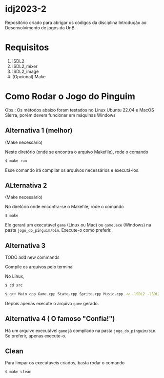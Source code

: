 # idj2023-2

Repositório criado para abrigar os códigos da disciplina Introdução ao Desenvolvimento de jogos da UnB.

# Requisitos

1. lSDL2
2. lSDL2_mixer
3. lSDL2_image
4. (Opcional) Make

# Como Rodar o Jogo do Pinguim

Obs.: Os métodos abaixo foram testados no Linux Ubuntu 22.04 e MacOS Sierra, porém devem funcionar em máquinas Windows

## Alternativa 1 (melhor)

(Make necessário)

Neste diretório (onde se encontra o arquivo Makefile), rode o comando

```bash
$ make run
```

Esse comando irá compilar os arquivos necessários e executá-los.

## ALternativa 2

(Make necessário)

No diretório onde encontra-se o Makefile, rode o comando

```bash
$ make
```

Ele gerará um executável `game` (Linux ou Mac) ou `game.exe` (Windows) na pasta `jogo_do_pinguim/bin`. Execute-o como preferir.

## Alternativa 3

TODO add new commands

Compile os arquivos pelo terminal

No Linux,

```bash
$ cd src
```

```bash
$ g++ Main.cpp Game.cpp State.cpp Sprite.cpp Music.cpp -w -lSDL2 -lSDL2_mixer -lSDL2_image -o game
```

Depois apenas execute o arquivo `game` gerado.

## Alternativa 4 ( O famoso "Confia!")

Há um arquivo executável `game` já compilado na pasta `jogo_do_pinguim/bin`. Se preferir, apenas execute-o.

## Clean

Para limpar os executáveis criados, basta rodar o comando

```bash
$ make clean
```
